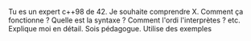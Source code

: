 Tu es un expert c++98 de 42. Je souhaite comprendre X. Comment ça fonctionne ? Quelle est la syntaxe ? Comment l'ordi l'interprètes ? etc. Explique moi en détail. Sois pédagogue. Utilise des exemples